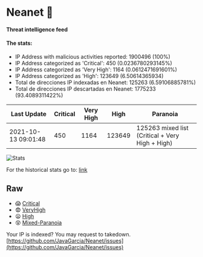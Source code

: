 # Neanet :hocho:
#### Threat intelligence feed
#### The stats:

- IP Address with malicious activities reported: 1900496 (100%)
- IP Address categorized as 'Critical':  450 (0.0236780293145%)
- IP Address categorized as 'Very High':  1164 (0.0612471691601%)
- IP Address categorized as 'High':  123649 (6.50614365934)
- Total de direcciones IP indexadas en Neanet:  125263 (6.59106885781%)
- Total de direcciones IP descartadas en Neanet:  1775233 (93.4089311422%)

| Last Update | Critical | Very High | High | Paranoia |
| --- | --- | --- | --- | --- |
| 2021-10-13 09:01:48 | 450 | 1164 | 123649 | 125263 mixed list (Critical + Very High + High)|

![Stats](https://docs.google.com/spreadsheets/d/e/2PACX-1vSnaNMIXVabIpDJjufMlzH7poXnshF3mgd8Is1g9ytUEzVsP5my4Trn8f-xkoLLQ38xpL3HtmUexLo6/pubchart?oid=501124687&format=image)

For the historical stats go to: [link](/stats.csv)
## Raw
- :scream: [Critical](https://raw.githubusercontent.com/JavaGarcia/Neanet/master/blacklists/neanet_critical.txt)
- :fearful: [VeryHigh](https://raw.githubusercontent.com/JavaGarcia/Neanet/master/blacklists/neanet_veryHigh.txtt)
- :frowning: [High](https://raw.githubusercontent.com/JavaGarcia/Neanet/master/blacklists/neanet_high.txt)
- :dizzy_face: [Mixed-Paranoia](https://raw.githubusercontent.com/JavaGarcia/Neanet/master/blacklists/neanet_all.txt)


Your IP is indexed? You may request to takedown. [https://github.com/JavaGarcia/Neanet/issues](https://github.com/JavaGarcia/Neanet/issues)




















































































































































































































































































































































































































































































































































































































































































































































































































































































































































































































































































































































































































































































































































































































































































































































































































































































































































































































































































































































































































































































































































































































































































































































































































































































































































































































































































































































































































































































































































































































































































































































































































































































































































































































































































































































































































































































































































































































































































































































































































































































































































































































































































































































































































































































































































































































































































































































































































































































































































































































































































































































































































































































































































































































































































































































































































































































































































































































































































































































































































































































































































































































































































































































































































































































































































































































































































































































































































































































































































































































































































































































































































































































































































































































































































































































































































































































































































































































































































































































































































































































































































































































































































































































































































































































































































































































































































































































































































































































































































































































































































































































































































































































































































































































































































































































































































































